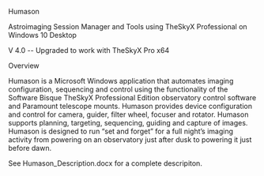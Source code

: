 Humason

Astroimaging Session Manager and Tools using TheSkyX Professional on Windows 10 Desktop

V 4.0 -- Upgraded to work with TheSkyX Pro x64

Overview

Humason is a Microsoft Windows application that automates imaging configuration, sequencing and control using the functionality of the Software Bisque TheSkyX Professional Edition observatory control software and Paramount telescope mounts.  Humason provides device configuration and control for camera, guider, filter wheel, focuser and rotator.  Humason supports planning, targeting, sequencing, guiding and capture of images.  Humason is designed to run “set and forget” for a full night’s imaging activity from powering on an observatory just after dusk to powering it just before dawn.

See Humason_Description.docx for a complete descripiton.

